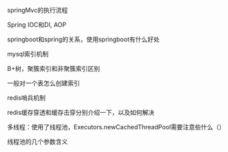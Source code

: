 springMvc的执行流程

Spring IOC和DI, AOP

springboot和spring的关系，使用springboot有什么好处

mysql索引机制

B+树，聚簇索引和非聚簇索引区别

一般对一个表怎么创建索引

redis哨兵机制

redis缓存穿透和缓存击穿分别介绍一下，以及如何解决

多线程：使用了线程池，Executors.newCachedThreadPool需要注意些什么（）

线程池的几个参数含义








